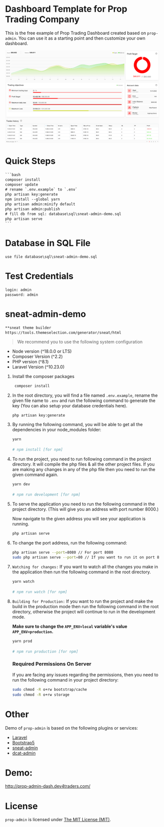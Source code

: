 # Dashboard Template for Prop Trading Company
This is the free example of Prop Trading Dashboard created based on <code>prop-admin</code>. You can use it as a starting point and then customize your own dashboard.

![Example of Prop Admin Use](/resources/user-dashoard-cropped.png "Prop Trading Dashboard Template")

# Quick Steps
    ```bash
    composer install
    composer update
    # rename `.env.example` to `.env`
    php artisan key:generate
    npm install --global yarn
    php artisan admin:minify default
    php artisan admin:publish
    # fill db from sql: database\sql\sneat-admin-demo.sql
    php artisan serve
    ```
# Database in SQL File
    use file database\sql\sneat-admin-demo.sql

# Test Credentials
    login: admin
    password: admin

# sneat-admin-demo

    **sneat theme builder
    https://tools.themeselection.com/generator/sneat/html

> We recommend you to use the following system configuration

- Node version (^18.0.0 or LTS)
- Composer Version (^2.2)
- PHP version (^8.1)
- Laravel Version (^10.23.0)

1. Install the composer packages

   ```bash
    composer install
   ```

2. In the root directory, you will find a file named `.env.example`, rename the given file name to `.env` and run the following command to generate the key (You can also setup your database credentials here).

   ```bash
   php artisan key:generate
   ```

3. By running the following command, you will be able to get all the dependencies in your node_modules folder:

   ```bash
   yarn

   # npm install [for npm]
   ```

4. To run the project, you need to run following command in the project directory. It will compile the php files & all the other project files. If you are making any changes in any of the php file then you need to run the given command again.

   ```bash
   yarn dev

   # npm run development [for npm]
   ```

5. To serve the application you need to run the following command in the project directory. (This will give you an address with port number 8000.)

   Now navigate to the given address you will see your application is running.

   ```bash
   php artisan serve
   ```

6. To change the port address, run the following command:

   ```bash
   php artisan serve --port=8080 // For port 8080
   sudo php artisan serve --port=80 // If you want to run it on port 80, you probably need to sudo.
   ```

7. `Watching for changes:` If you want to watch all the changes you make in the application then run the following command in the root directory.

   ```bash
   yarn watch

   # npm run watch [for npm]
   ```

8. `Building for Production:` If you want to run the project and make the build in the production mode then run the following command in the root directory, otherwise the project will continue to run in the development mode.

   **Make sure to change the `APP_ENV=local` variable's value `APP_ENV=production`.**

   ```bash
   yarn prod

   # npm run production [for npm]
   ```

   ### Required Permissions On Server

   If you are facing any issues regarding the permissions, then you need to run the following command in your project directory:

   ```bash
   sudo chmod -R o+rw bootstrap/cache
   sudo chmod -R o+rw storage
   ```
# Other
Demo of <code>prop-admin</code> is based on the following plugins or services:
- [Laravel](https://laravel.com/)
- [Bootstrap5](https://getbootstrap.com/)
- [sneat-admin](https://themeselection.com/item/sneat-bootstrap-html-admin-template/)
- [dcat-admin](https://github.com/jqhph/dcat-admin)

# Demo: 
http://prop-admin-dash.dev4traders.com/

# License
<code>prop-admin</code> is licensed under [The MIT License (MIT)](https://github.com/dev4traders/prop-admin/blob/main/LICENSE).
